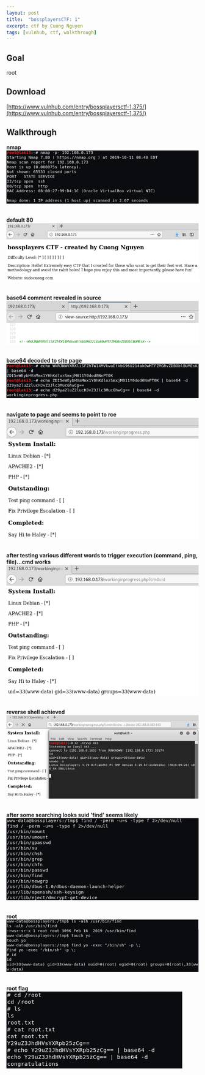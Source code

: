 ```yaml
---
layout: post
title:  "bossplayersCTF: 1"
excerpt: ctf by Cuong Nguyen
tags: [vulnhub, ctf, walkthrough]
---
```


## Goal #
root

## Download #
[https://www.vulnhub.com/entry/bossplayersctf-1,375/](https://www.vulnhub.com/entry/bossplayersctf-1,375/)

## Walkthrough #

**nmap**
<br>![alt text](../vulnhub/bossplayersCTF_1/nmap.png)
<br><br>

**default 80**
<br>![alt text](../vulnhub/bossplayersCTF_1/default80.png)
<br><br>

**base64 comment revealed in source**
<br>![alt text](../vulnhub/bossplayersCTF_1/default80source.png)
<br><br>

**base64 decoded to site page**
<br>![alt text](../vulnhub/bossplayersCTF_1/base64.png)
<br><br>

**navigate to page and seems to point to rce**
<br>![alt text](../vulnhub/bossplayersCTF_1/workinginprogress.png)
<br><br>

**after testing various different words to trigger execution (command, ping, file)...cmd works**
<br>![alt text](../vulnhub/bossplayersCTF_1/cmd_id.png)
<br><br>

**reverse shell achieved**
<br>![alt text](../vulnhub/bossplayersCTF_1/reverse_shell.png)
<br><br>

**after some searching looks suid 'find' seems likely**
<br>![alt text](../vulnhub/bossplayersCTF_1/suid_find.png)
<br><br>

**root**
<br>![alt text](../vulnhub/bossplayersCTF_1/root.png)
<br><br>

**root flag**
<br>![alt text](../vulnhub/bossplayersCTF_1/root_flag.png)
<br><br>